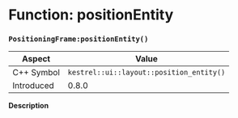 
# Function: positionEntity
### `PositioningFrame:positionEntity()`

| Aspect | Value |
| --- | --- |
| C++ Symbol | `kestrel::ui::layout::position_entity()` |
| Introduced | 0.8.0 |

**Description**


